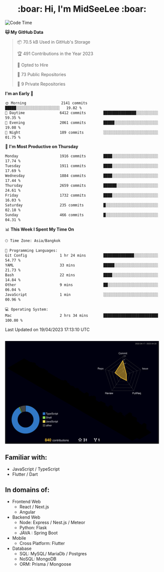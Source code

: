 <h1 align="center"> :boar: Hi, I'm MidSeeLee :boar:</h1>
 
<!--START_SECTION:waka-->
![Code Time](http://img.shields.io/badge/Code%20Time-541%20hrs%2036%20mins-blue)

**🐱 My GitHub Data** 

> 📦 70.5 kB Used in GitHub's Storage 
 > 
> 🏆 491 Contributions in the Year 2023
 > 
> 💼 Opted to Hire
 > 
> 📜 73 Public Repositories 
 > 
> 🔑 9 Private Repositories 
 > 
**I'm an Early 🐤** 

```text
🌞 Morning                2141 commits        █████░░░░░░░░░░░░░░░░░░░░   19.82 % 
🌆 Daytime                6412 commits        ███████████████░░░░░░░░░░   59.35 % 
🌃 Evening                2061 commits        █████░░░░░░░░░░░░░░░░░░░░   19.08 % 
🌙 Night                  189 commits         ░░░░░░░░░░░░░░░░░░░░░░░░░   01.75 % 
```
📅 **I'm Most Productive on Thursday** 

```text
Monday                   1916 commits        ████░░░░░░░░░░░░░░░░░░░░░   17.74 % 
Tuesday                  1911 commits        ████░░░░░░░░░░░░░░░░░░░░░   17.69 % 
Wednesday                1884 commits        ████░░░░░░░░░░░░░░░░░░░░░   17.44 % 
Thursday                 2659 commits        ██████░░░░░░░░░░░░░░░░░░░   24.61 % 
Friday                   1732 commits        ████░░░░░░░░░░░░░░░░░░░░░   16.03 % 
Saturday                 235 commits         █░░░░░░░░░░░░░░░░░░░░░░░░   02.18 % 
Sunday                   466 commits         █░░░░░░░░░░░░░░░░░░░░░░░░   04.31 % 
```


📊 **This Week I Spent My Time On** 

```text
🕑︎ Time Zone: Asia/Bangkok

💬 Programming Languages: 
Git Config               1 hr 24 mins        ██████████████░░░░░░░░░░░   54.77 % 
YAML                     33 mins             █████░░░░░░░░░░░░░░░░░░░░   21.73 % 
Bash                     22 mins             ████░░░░░░░░░░░░░░░░░░░░░   14.84 % 
Other                    9 mins              ██░░░░░░░░░░░░░░░░░░░░░░░   06.04 % 
JavaScript               1 min               ░░░░░░░░░░░░░░░░░░░░░░░░░   00.96 % 

💻 Operating System: 
Mac                      2 hrs 34 mins       █████████████████████████   100.00 % 
```


 Last Updated on 19/04/2023 17:13:10 UTC
<!--END_SECTION:waka-->

##

![](./profile-3d-contrib/profile-night-rainbow.svg)

## Familiar with:
- JavaScript / TypeScript
- Flutter / Dart

## In domains of:
- Frontend Web
  - React / Next.js
  - Angular
- Backend Web
  - Node: Express / Nest.js / Meteor
  - Python: Flask
  - JAVA : Spring Boot
- Mobile
  - Cross Platform: Flutter
- Database
  - SQL: MySQL/ MariaDb / Postgres
  - NoSQL: MongoDB
  - ORM: Prisma / Mongoose
